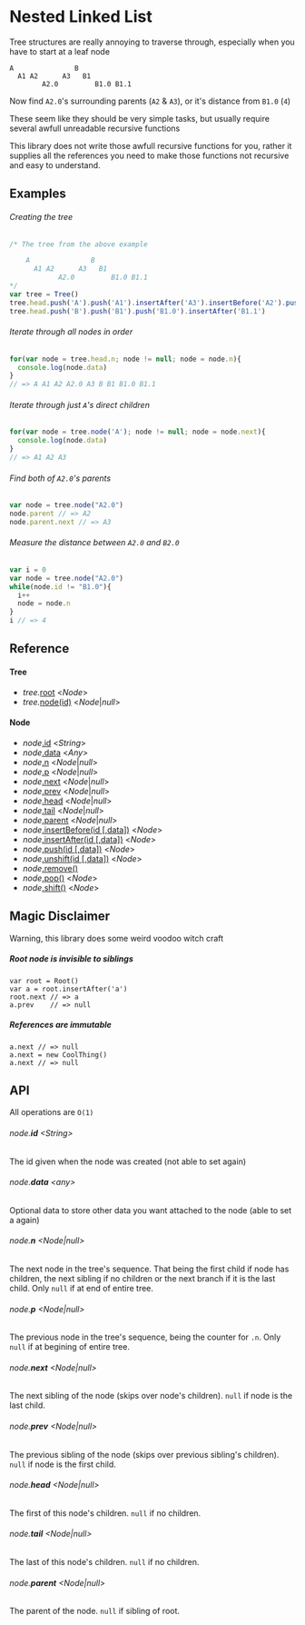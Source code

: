 # Nested Linked List

Tree structures are really annoying to traverse through, 
especially when you have to start at a leaf node
```
A               B
  A1 A2      A3   B1
        A2.0         B1.0 B1.1
```
Now find `A2.0`'s surrounding parents (`A2` & `A3`),
or it's distance from `B1.0` (`4`)

These seem like they should be very simple tasks, but usually 
require several awfull unreadable recursive functions

This library does not write those awfull recursive functions
for you, rather it supplies all the references you need to make
those functions not recursive and easy to understand.

## Examples

###### Creating the tree
``` js
/* The tree from the above example

    A               B
      A1 A2      A3   B1
            A2.0         B1.0 B1.1
*/
var tree = Tree()
tree.head.push('A').push('A1').insertAfter('A3').insertBefore('A2').push('A2.0')
tree.head.push('B').push('B1').push('B1.0').insertAfter('B1.1')
```
###### Iterate through all nodes in order
``` js
for(var node = tree.head.n; node != null; node = node.n){
  console.log(node.data)
}
// => A A1 A2 A2.0 A3 B B1 B1.0 B1.1
```
###### Iterate through just `A`'s direct children
``` js
for(var node = tree.node('A'); node != null; node = node.next){
  console.log(node.data)
}
// => A1 A2 A3
```
###### Find both of `A2.0`'s parents
``` js
var node = tree.node("A2.0")
node.parent // => A2
node.parent.next // => A3
```
###### Measure the distance between `A2.0` and `B2.0`
``` js
var i = 0
var node = tree.node("A2.0")
while(node.id != "B1.0"){
  i++
  node = node.n
}
i // => 4
```

## Reference
#### Tree
- _tree._[root]() <*Node*>
- _tree._[node(id)]() <*Node*|*null*>

#### Node
- _node_[.id]() <*String*>
- _node_[.data]() <*Any*>
- _node_[.n]() <*Node*|*null*>
- _node_[.p]() <*Node*|*null*>
- _node_[.next]() <*Node*|*null*>
- _node_[.prev]() <*Node*|*null*>
- _node_[.head]() <*Node*|*null*>
- _node_[.tail]() <*Node*|*null*>
- _node_[.parent]() <*Node*|*null*>
- _node_[.insertBefore(id [,data])]() <*Node*>
- _node_[.insertAfter(id [,data])]() <*Node*>
- _node_[.push(id [,data])]() <*Node*>
- _node_[.unshift(id [,data])]() <*Node*>
- _node_[.remove()]()
- _node_[.pop()]() <*Node*>
- _node_[.shift()]() <*Node*>



## Magic Disclaimer
Warning, this library does some weird voodoo witch craft

##### Root node is invisible to siblings
```
var root = Root()
var a = root.insertAfter('a')
root.next // => a
a.prev    // => null
```
##### References are immutable
```
a.next // => null
a.next = new CoolThing()
a.next // => null
```

## API
All operations are `O(1)`

###### _node_.**id** <*String*>
The id given when the node was created (not able to set again)

###### _node_.**data** <*any*>
Optional data  to store other data you want attached to the node (able to set a again)

###### _node_.**n** <*Node*|*null*>
The next node in the tree's sequence. That being the first child if node has children, the next sibling if no children or the next branch if it is the last child. Only `null` if at end of entire tree.

###### _node_.**p** <*Node*|*null*>
The previous node in the tree's sequence, being the counter for `.n`. Only `null` if at begining of entire tree.

###### _node_.**next** <*Node*|*null*>
The next sibling of the node (skips over node's children). `null` if node is the last child.

###### _node_.**prev** <*Node*|*null*>
The previous sibling of the node (skips over previous sibling's children). `null` if node is the first child.

###### _node_.**head** <*Node*|*null*>
The first of this node's children. `null` if no children.

###### _node_.**tail** <*Node*|*null*>
The last of this node's children. `null` if no children.

###### _node_.**parent** <*Node*|*null*>
The parent of the node. `null` if sibling of root.